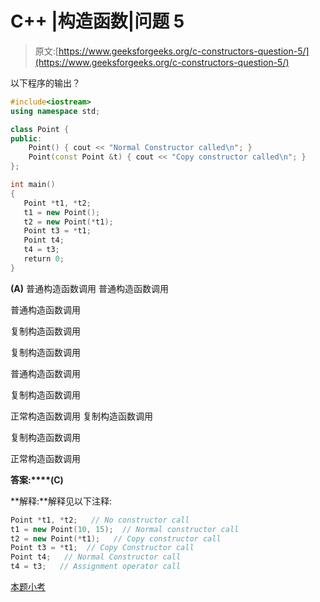 # C++ |构造函数|问题 5

> 原文:[https://www.geeksforgeeks.org/c-constructors-question-5/](https://www.geeksforgeeks.org/c-constructors-question-5/)

以下程序的输出？

```cpp
#include<iostream>
using namespace std;

class Point {
public:
    Point() { cout << "Normal Constructor called\n"; }
    Point(const Point &t) { cout << "Copy constructor called\n"; }
};

int main()
{
   Point *t1, *t2;
   t1 = new Point();
   t2 = new Point(*t1);
   Point t3 = *t1;
   Point t4;
   t4 = t3;
   return 0;
}
```

**(A)** 普通构造函数调用
普通构造函数调用

普通构造函数调用

复制构造函数调用

复制构造函数调用

普通构造函数调用

复制构造函数调用

正常构造函数调用
复制构造函数调用

复制构造函数调用

正常构造函数调用

**答案:****(C)**

**解释:**解释见以下注释:

```cpp
Point *t1, *t2;   // No constructor call
t1 = new Point(10, 15);  // Normal constructor call
t2 = new Point(*t1);   // Copy constructor call 
Point t3 = *t1;  // Copy Constructor call
Point t4;   // Normal Constructor call
t4 = t3;   // Assignment operator call 
```

[本题小考](https://www.geeksforgeeks.org/quiz-corner-gq/)